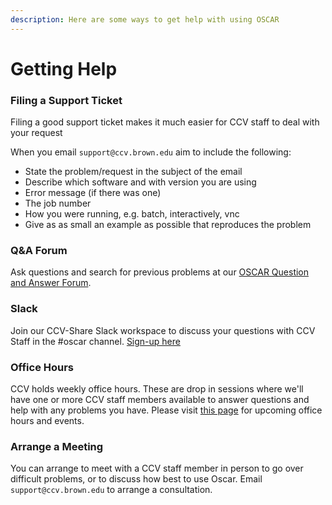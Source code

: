 ```yaml
---
description: Here are some ways to get help with using OSCAR
---
```


# Getting Help

### Filing a Support Ticket

Filing a good support ticket makes it much easier for CCV staff to deal with your request

When you email `support@ccv.brown.edu` aim to include the following:

* State the problem/request in the subject of the email
* Describe which software and with version you are using
* Error message (if there was one)
* The job number
* How you were running, e.g.  batch, interactively, vnc
* Give as as small an example as possible that reproduces the problem

### Q\&A Forum

Ask questions and search for previous problems at our [OSCAR Question and Answer Forum](https://github.com/brown-ccv/oscar-documentation/discussions/categories/q-a).

### Slack

Join our CCV-Share Slack workspace to discuss your questions with CCV Staff in the #oscar channel. [Sign-up here](https://ccv-share.slack.com/signup#/)

### Office Hours

CCV holds weekly office hours. These are drop in sessions where we'll have one or more CCV staff members available to answer questions and help with any problems you have. Please visit [this page](https://events.brown.edu/ccv/all) for upcoming office hours and events.&#x20;

### Arrange a Meeting

You can arrange to meet with a CCV staff member in person to go over difficult problems, or to discuss how best to use Oscar. Email `support@ccv.brown.edu` to arrange a consultation.



